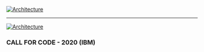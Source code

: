 [![Architecture](https://cdn.discordapp.com/attachments/737521058743320678/738962880426147951/vida19.png)](https://cdn.discordapp.com/attachments/737521058743320678/738962880426147951/vida19.png)

<hr></hr>

[![Architecture](https://cdn.discordapp.com/attachments/736646311566377093/738949015340712046/unknown.png)](https://cdn.discordapp.com/attachments/736646311566377093/738949015340712046/unknown.png)

### CALL FOR CODE - 2020 (IBM)

